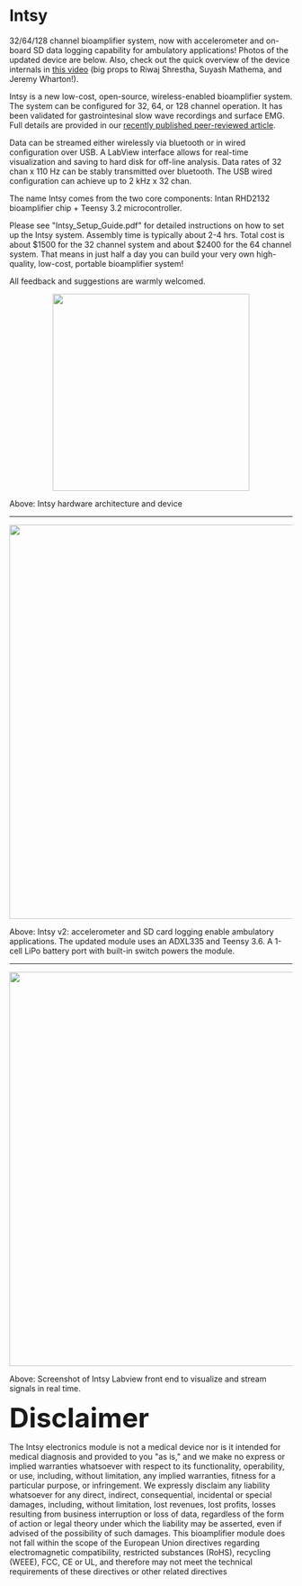 # Intsy
32/64/128 channel bioamplifier system, now with accelerometer and on-board SD data logging capability for ambulatory applications! Photos of the updated device are below. Also, check out the quick overview of the device internals in <a href =  "https://www.youtube.com/watch?v=RvYDtEdVOBU&feature=youtu.be">this video</a> (big props to Riwaj Shrestha, Suyash Mathema, and Jeremy Wharton!).

Intsy is a new low-cost, open-source, wireless-enabled bioamplifier system.  The system can be configured for 32, 64, or 128 channel operation.  It has been validated for gastrointesinal slow wave recordings and surface EMG. Full details are provided in our <a href =  "http://iopscience.iop.org/article/10.1088/1361-6579/aaad51">recently published peer-reviewed article</a>.

Data can be streamed either wirelessly via bluetooth or in wired configuration over USB.  A LabView interface allows for real-time visualization and saving to hard disk for off-line analysis.  Data rates of 32 chan x 110 Hz can be stably transmitted over bluetooth.  The USB wired configuration can achieve up to 2 kHz x 32 chan.  

The name Intsy comes from the two core components: Intan RHD2132 bioamplifier chip + Teensy 3.2 microcontroller.

Please see "Intsy_Setup_Guide.pdf" for detailed instructions on how to set up the Intsy system. Assembly time is typically about 2-4 hrs.  Total cost is about $1500 for the 32 channel system and about $2400 for the 64 channel system.  That means in just half a day you can build your very own high-quality, low-cost, portable bioamplifier system!

All feedback and suggestions are warmly welcomed. 

<p align="center">
  <img src="SystemOverview_v1_300dpi.png" width="350"/>
</p>
Above: Intsy hardware architecture and device

<hr>

<p align="center">
  <img src="IntsyAmbulatoryFrontBack_cropped_new.png" width="700"/>
</p>
Above: Intsy v2: accelerometer and SD card logging enable ambulatory applications. The updated module uses an ADXL335 and Teensy 3.6. A 1-cell LiPo battery port with built-in switch powers the module. 

<hr>

<p align="center">
  <img src="SW_Intsy_screenshot.png" width="700"/>
</p>
Above: Screenshot of Intsy Labview front end to visualize and stream signals in real time.


<p></p>
<p><font size="16"><b>Disclaimer</b></font></p>
The Intsy electronics module is not a medical device nor is it intended for medical diagnosis and provided to you "as is," and we make no express or implied warranties whatsoever with respect to its functionality, operability, or use, including, without limitation, any implied warranties, fitness for a particular purpose, or infringement. We expressly disclaim any liability whatsoever for any direct, indirect, consequential, incidental or special damages, including, without limitation, lost revenues, lost profits, losses resulting from business interruption or loss of data, regardless of the form of action or legal theory under which the liability may be asserted, even if advised of the possibility of such damages. This bioamplifier module does not fall within the scope of the European Union directives regarding electromagnetic compatibility, restricted substances (RoHS), recycling (WEEE), FCC, CE or UL, and therefore may not meet the technical requirements of these directives or other related directives
